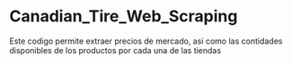 # Canadian_Tire_Web_Scraping
Este codigo permite extraer precios de mercado, asi como las contidades disponibles de los productos por cada una de las tiendas

